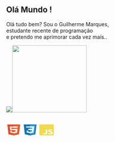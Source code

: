 <h2>Olá Mundo !</h2>
<p>Olá tudo bem? Sou o Guilherme Marques,<br> estudante recente de programação<br>e pretendo me aprimorar cada vez mais..</p>

<!-- Stats -->
<img height="180em" src="https://github-readme-stats.vercel.app/api?username=guilhermeHenrique08&show_icons=true&theme=gotham&include_all_commits=true&count_private=true"/><img width="200em" height="180em" src="https://github-readme-stats.vercel.app/api/top-langs/?username=guilhermeHenrique08&show_icons=true&theme=gotham&include_all_commits=true&count_private=true"/>

##

<!-- Language -->
<img align="center" alt="Guilherme-HTML5" height="30" width="40" src="https://raw.githubusercontent.com/devicons/devicon/master/icons/html5/html5-original.svg">
<img align="center" alt="Guilherme-CSS" height="30" width="40" src="https://raw.githubusercontent.com/devicons/devicon/master/icons/css3/css3-original.svg">
<img align="center" alt="Rafa-Js" height="30" width="40" src="https://raw.githubusercontent.com/devicons/devicon/master/icons/javascript/javascript-plain.svg">

  
